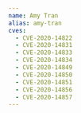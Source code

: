```yaml
---
name: Amy Tran
alias: amy-tran
cves:
  - CVE-2020-14822
  - CVE-2020-14831
  - CVE-2020-14833
  - CVE-2020-14834
  - CVE-2020-14849
  - CVE-2020-14850
  - CVE-2020-14851
  - CVE-2020-14856
  - CVE-2020-14857
---
```

